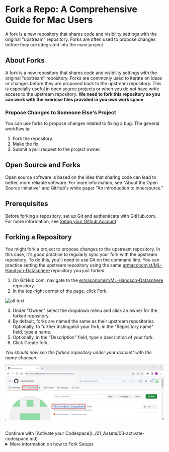 # Fork a Repo: A Comprehensive Guide for Mac Users

A fork is a new repository that shares code and visibility settings with the original "upstream" repository. Forks are often used to propose changes before they are integrated into the main project.

## About Forks

A fork is a new repository that shares code and visibility settings with the original “upstream” repository. Forks are commonly used to iterate on ideas or changes before they are proposed back to the upstream repository. This is especially useful in open source projects or when you do not have write access to the upstream repository. **We need to fork this repository so you can work with the exericse files provided in you own work space**

### Propose Changes to Someone Else's Project

You can use forks to propose changes related to fixing a bug. The general workflow is:

1. Fork the repository.
2. Make the fix.
3. Submit a pull request to the project owner.

## Open Source and Forks

Open source software is based on the idea that sharing code can lead to better, more reliable software. For more information, see "About the Open Source Initiative" and GitHub's white paper "An introduction to innersource."

## Prerequisites

Before forking a repository, set up Git and authenticate with GitHub.com. For more information, see [Setup your Github Account](/01_Assets/01-get-account.md)

## Forking a Repository

You might fork a project to propose changes to the upstream repository. In this case, it's good practice to regularly sync your fork with the upstream repository. To do this, you'll need to use Git on the command line. You can practice setting the upstream repository using the same  [ermaconomist/ML-Handson-Datasphere](https://github.com/Ermaconomist/ML-Handson-Datasphere) repository you just forked.

1. On GitHub.com, navigate to the [ermaconomist/ML-Handson-Datasphere](https://github.com/Ermaconomist/ML-Handson-Datasphere) repository.
1. In the top-right corner of the page, click Fork.

![alt text](https://docs.github.com/assets/cb-79331/mw-1440/images/help/repository/fork_button.webp) 

3. Under "Owner," select the dropdown menu and click an owner for the forked repository.
4. By default, forks are named the same as their upstream repositories. Optionally, to further distinguish your fork, in the "Repository name" field, type a name.
5. Optionally, in the "Description" field, type a description of your fork.
6. Click Create fork.

*You should now see the forked repository under your account with the name choosen*

![alt text](../01_Assets/img/010_github.png) 

<br>
Continue with [Activate your Codespace](../01_Assets/03-activate-codespace.md)

<br>

<details>

<br>
<br>

  <summary>More information on how to Fork Setups</summary>
  
<br>

1. [Github Docu on forking](https://docs.github.com/en/get-started/quickstart/fork-a-repo?platform=mac)

</details>
